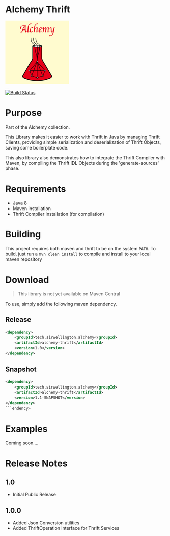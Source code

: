 Alchemy Thrift
==============================================

[<img src="https://raw.githubusercontent.com/SirWellington/alchemy/develop/Graphics/Logo/Alchemy-Logo-v7-name.png" width="200">](https://github.com/SirWellington/alchemy)

[![Build Status](https://travis-ci.org/SirWellington/alchemy-thrift.svg)](https://travis-ci.org/SirWellington/alchemy-thrift)

# Purpose
Part of the Alchemy collection.

This Library makes it easier to work with Thrift in Java by managing Thrift Clients, providing simple serialization and deserialization of Thrift Objects, saving some boilerplate code.

This also library also demonstrates how to integrate the Thrift Compiler with Maven, by compiling the Thrift IDL Objects during the 'generate-sources' phase.

# Requirements

* Java 8
* Maven installation
* Thrift Compiler installation (for compilation)

# Building
This project requires both maven and thrift to be on the system `PATH`. To build, just run a `mvn clean install` to compile and install to your local maven repository


# Download

> This library is not yet available on Maven Central

To use, simply add the following maven dependency.

## Release
```xml
<dependency>
	<groupId>tech.sirwellington.alchemy</groupId>
	<artifactId>alchemy-thrift</artifactId>
	<version>1.0</version>
</dependency>
```

## Snapshot

```xml
<dependency>
	<groupId>tech.sirwellington.alchemy</groupId>
	<artifactId>alchemy-thrift</artifactId>
	<version>1.1-SNAPSHOT</version>
</dependency>
```endency>
```

# Examples
Coming soon....

# Release Notes

## 1.0
+ Initial Public Release

## 1.0.0
+ Added Json Conversion utilities
+ Added ThriftOperation interface for Thrift Services
